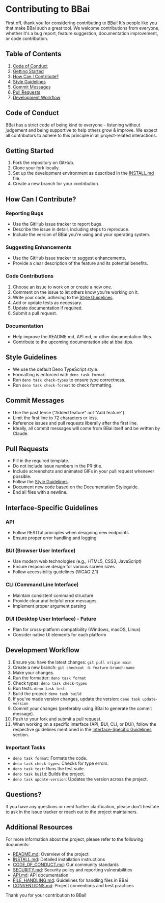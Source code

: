 # Contributing to BBai

First off, thank you for considering contributing to BBai! It's people like you that make BBai such a great tool. We welcome contributions from everyone, whether it's a bug report, feature suggestion, documentation improvement, or code contribution.

## Table of Contents

1. [Code of Conduct](#code-of-conduct)
2. [Getting Started](#getting-started)
3. [How Can I Contribute?](#how-can-i-contribute)
4. [Style Guidelines](#style-guidelines)
5. [Commit Messages](#commit-messages)
6. [Pull Requests](#pull-requests)
7. [Development Workflow](#development-workflow)

## Code of Conduct

BBai has a strict code of being kind to everyone - listening without judgement and being supportive to help others grow & improve. We expect all contributors to adhere to this principle in all project-related interactions.

## Getting Started

1. Fork the repository on GitHub.
2. Clone your fork locally.
3. Set up the development environment as described in the [INSTALL.md](../INSTALL.md) file.
4. Create a new branch for your contribution.

## How Can I Contribute?

### Reporting Bugs

- Use the GitHub issue tracker to report bugs.
- Describe the issue in detail, including steps to reproduce.
- Include the version of BBai you're using and your operating system.

### Suggesting Enhancements

- Use the GitHub issue tracker to suggest enhancements.
- Provide a clear description of the feature and its potential benefits.

### Code Contributions

1. Choose an issue to work on or create a new one.
2. Comment on the issue to let others know you're working on it.
3. Write your code, adhering to the [Style Guidelines](#style-guidelines).
4. Add or update tests as necessary.
5. Update documentation if required.
6. Submit a pull request.

### Documentation

- Help improve the README.md, API.md, or other documentation files.
- Contribute to the upcoming documentation site at bbai.tips.

## Style Guidelines

- We use the default Deno TypeScript style.
- Formatting is enforced with `deno task format`.
- Run `deno task check-types` to ensure type correctness.
- Run `deno task check-format` to check formatting.

## Commit Messages

- Use the past tense ("Added feature" not "Add feature").
- Limit the first line to 72 characters or less.
- Reference issues and pull requests liberally after the first line.
- Ideally, all commit messages will come from BBai itself and be written by Claude.

## Pull Requests

- Fill in the required template.
- Do not include issue numbers in the PR title.
- Include screenshots and animated GIFs in your pull request whenever possible.
- Follow the [Style Guidelines](#style-guidelines).
- Document new code based on the Documentation Styleguide.
- End all files with a newline.

## Interface-Specific Guidelines

### API
- Follow RESTful principles when designing new endpoints
- Ensure proper error handling and logging

### BUI (Browser User Interface)
- Use modern web technologies (e.g., HTML5, CSS3, JavaScript)
- Ensure responsive design for various screen sizes
- Follow accessibility guidelines (WCAG 2.1)

### CLI (Command Line Interface)
- Maintain consistent command structure
- Provide clear and helpful error messages
- Implement proper argument parsing

### DUI (Desktop User Interface) - Future
- Plan for cross-platform compatibility (Windows, macOS, Linux)
- Consider native UI elements for each platform

## Development Workflow

1. Ensure you have the latest changes: `git pull origin main`
2. Create a new branch: `git checkout -b feature-branch-name`
3. Make your changes.
4. Run the formatter: `deno task format`
5. Check types: `deno task check-types`
6. Run tests: `deno task test`
7. Build the project: `deno task build`
8. If you've made version changes, update the version: `deno task update-version`
9. Commit your changes (preferably using BBai to generate the commit message).
10. Push to your fork and submit a pull request.
11. When working on a specific interface (API, BUI, CLI, or DUI), follow the respective guidelines mentioned in the [Interface-Specific Guidelines](#interface-specific-guidelines) section.

### Important Tasks

- `deno task format`: Formats the code.
- `deno task check-types`: Checks for type errors.
- `deno task test`: Runs the test suite.
- `deno task build`: Builds the project.
- `deno task update-version`: Updates the version across the project.

## Questions?

If you have any questions or need further clarification, please don't hesitate to ask in the issue tracker or reach out to the project maintainers.

## Additional Resources

For more information about the project, please refer to the following documents:

- [README.md](../README.md): Overview of the project
- [INSTALL.md](../INSTALL.md): Detailed installation instructions
- [CODE_OF_CONDUCT.md](CODE_OF_CONDUCT.md): Our community standards
- [SECURITY.md](SECURITY.md): Security policy and reporting vulnerabilities
- [API.md](API.md): API documentation
- [FILE_HANDLING.md](FILE_HANDLING.md): Guidelines for handling files in BBai
- [CONVENTIONS.md](../CONVENTIONS.md): Project conventions and best practices

Thank you for your contribution to BBai!
